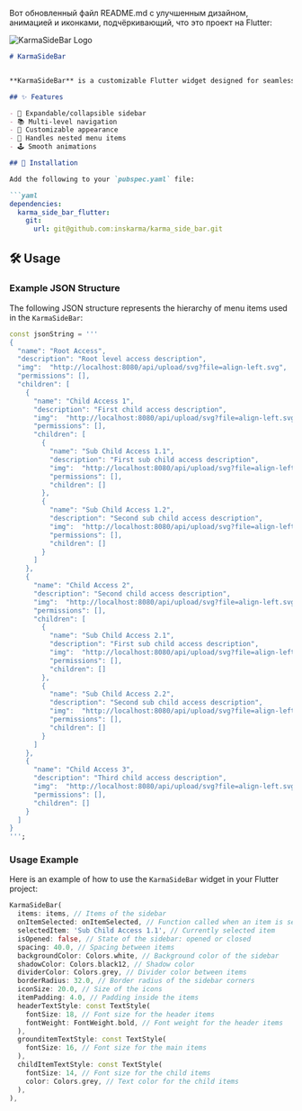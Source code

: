 Вот обновленный файл README.md с улучшенным дизайном, анимацией и иконками, подчёркивающий, что это проект на Flutter:

![KarmaSideBar Logo](https://roszkowski.dev/images/2020-05-04/Flutter-logo-animation-v1-2.gif)


```markdown
# KarmaSideBar


**KarmaSideBar** is a customizable Flutter widget designed for seamless navigation between different pages of your app, with support for multi-level navigation and a sleek, customizable appearance.

## ✨ Features

- 🚀 Expandable/collapsible sidebar
- 📚 Multi-level navigation
- 🎨 Customizable appearance
- 📂 Handles nested menu items
- 🕹️ Smooth animations

## 🚀 Installation

Add the following to your `pubspec.yaml` file:

```yaml
dependencies:
  karma_side_bar_flutter:
    git:
      url: git@github.com:inskarma/karma_side_bar.git
```

## 🛠️ Usage

### Example JSON Structure

The following JSON structure represents the hierarchy of menu items used in the `KarmaSideBar`:

```dart
const jsonString = '''
{
  "name": "Root Access",
  "description": "Root level access description",
  "img":  "http://localhost:8080/api/upload/svg?file=align-left.svg",
  "permissions": [],
  "children": [
    {
      "name": "Child Access 1",
      "description": "First child access description",
      "img":  "http://localhost:8080/api/upload/svg?file=align-left.svg",
      "permissions": [],
      "children": [
        {
          "name": "Sub Child Access 1.1",
          "description": "First sub child access description",
          "img":  "http://localhost:8080/api/upload/svg?file=align-left.svg",
          "permissions": [],
          "children": []
        },
        {
          "name": "Sub Child Access 1.2",
          "description": "Second sub child access description",
          "img":  "http://localhost:8080/api/upload/svg?file=align-left.svg",
          "permissions": [],
          "children": []
        }
      ]
    },
    {
      "name": "Child Access 2",
      "description": "Second child access description",
      "img":  "http://localhost:8080/api/upload/svg?file=align-left.svg",
      "permissions": [],
      "children": [
        {
          "name": "Sub Child Access 2.1",
          "description": "First sub child access description",
          "img":  "http://localhost:8080/api/upload/svg?file=align-left.svg",
          "permissions": [],
          "children": []
        },
        {
          "name": "Sub Child Access 2.2",
          "description": "Second sub child access description",
          "img":  "http://localhost:8080/api/upload/svg?file=align-left.svg",
          "permissions": [],
          "children": []
        }
      ]
    },
    {
      "name": "Child Access 3",
      "description": "Third child access description",
      "img":  "http://localhost:8080/api/upload/svg?file=align-left.svg",
      "permissions": [],
      "children": []
    }
  ]
}
''';
```

### Usage Example

Here is an example of how to use the `KarmaSideBar` widget in your Flutter project:

```dart
KarmaSideBar(
  items: items, // Items of the sidebar
  onItemSelected: onItemSelected, // Function called when an item is selected
  selectedItem: 'Sub Child Access 1.1', // Currently selected item
  isOpened: false, // State of the sidebar: opened or closed
  spacing: 40.0, // Spacing between items
  backgroundColor: Colors.white, // Background color of the sidebar
  shadowColor: Colors.black12, // Shadow color
  dividerColor: Colors.grey, // Divider color between items
  borderRadius: 32.0, // Border radius of the sidebar corners
  iconSize: 20.0, // Size of the icons
  itemPadding: 4.0, // Padding inside the items
  headerTextStyle: const TextStyle(
    fontSize: 18, // Font size for the header items
    fontWeight: FontWeight.bold, // Font weight for the header items
  ),
  grounditemTextStyle: const TextStyle(
    fontSize: 16, // Font size for the main items
  ),
  childItemTextStyle: const TextStyle(
    fontSize: 14, // Font size for the child items
    color: Colors.grey, // Text color for the child items
  ),
),
```

